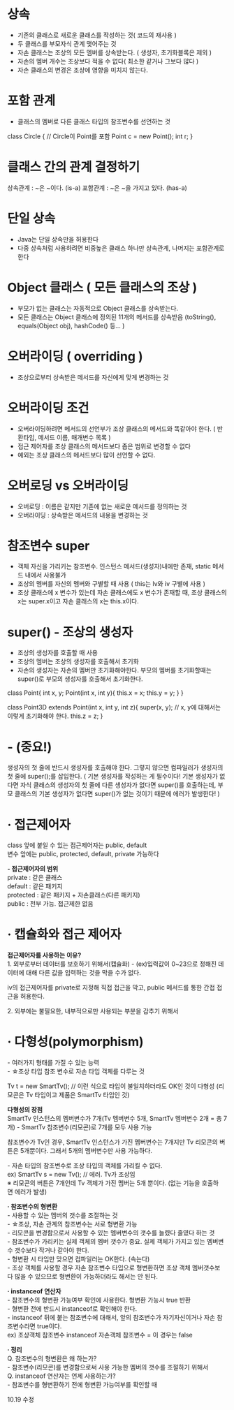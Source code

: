 # 상속
- 기존의 클래스로 새로운 클래스를 작성하는 것( 코드의 재사용 )
- 두 클래스를 부모자식 관계 맺어주는 것
- 자손 클래스는 조상의 모든 멤버를 상속받는다. ( 생성자, 초기화블록은 제외 )
- 자손의 멤버 개수는 조상보다 적을 수 없다( 최소한 같거나 그보다 많다 )
- 자손 클래스의 변경은 조상에 영향을 미치지 않는다.


# 포함 관계
- 클래스의 멤버로 다른 클래스 타입의 참조변수를 선언하는 것

class Circle { // Circle이 Point를 포함
 Point c = new Point();
 int r;
}

 

# 클래스 간의 관계 결정하기
상속관계 : ~은 ~이다. (is-a)
포함관계 : ~은 ~을 가지고 있다. (has-a)

 

# 단일 상속
- Java는 단일 상속만을 허용한다
- 다중 상속처럼 사용하려면 비중높은 클래스 하나만 상속관계, 나머지는 포함관계로 한다

 

# Object 클래스 ( 모든 클래스의 조상 )
- 부모가 없는 클래스는 자동적으로 Object 클래스를 상속받는다.
- 모든 클래스는 Object 클래스에 정의된 11개의 메서드를 상속받음
(toString(), equals(Object obj), hashCode() 등... )

 

# 오버라이딩 ( overriding )
- 조상으로부터 상속받은 메서드를 자신에게 맞게 변경하는 것

# 오버라이딩 조건
- 오버라이딩하려면 메서드의 선언부가 조상 클래스의 메서드와 똑같아야 한다.
( 반환타입, 메서드 이름, 매개변수 목록 )
- 접근 제어자를 조상 클래스의 메서드보다 좁은 범위로 변경할 수 없다
- 예외는 조상 클래스의 메서드보다 많이 선언할 수 없다.


# 오버로딩 vs 오버라이딩
- 오버로딩 : 이름은 같지만 기존에 없는 새로운 메서드를 정의하는 것
- 오버라이딩 : 상속받은 메서드의 내용을 변경하는 것

 

# 참조변수 super
- 객체 자신을 가리키는 참조변수. 인스턴스 메서드(생성자)내에만 존재, static 메서드 내에서 사용불가
- 조상의 멤버를 자신의 멤버와 구별할 때 사용 ( this는 lv와 iv 구별에 사용 )
- 조상 클래스에 x 변수가 있는데 자손 클래스에도 x 변수가 존재할 때, 조상 클래스의 x는 super.x이고 자손 클래스의 x는 this.x이다.

 

# super() - 조상의 생성자
- 조상의 생성자를 호출할 때 사용
- 조상의 멤버는 조상의 생성자를 호출해서 초기화
- 자손의 생성자는 자손의 멤버만 초기화해야한다. 부모의 멤버를 초기화할때는 super()로 부모의 생성자를 호출해서 초기화한다.

 

class Point{
 int x, y;
 Point(int x, int y){
   this.x = x;
   this.y = y;
 }
}

 

class Point3D extends Point(int x, int y, int z){
 super(x, y); // x, y에 대해서는 이렇게 초기화해야 한다.
 this.z = z;
}

 

# - (중요!)

생성자의 첫 줄에 반드시 생성자를 호출해야 한다. 그렇지 않으면 컴파일러가 생성자의 첫 줄에 super();를 삽입한다. ( 기본 생성자를 작성하는 게 필수이다! 기본 생성자가 없다면 자식 클래스의 생성자의 첫 줄에 다른 생성자가 없다면 super()를 호출하는데, 부모 클래스의 기본 생성자가 없다면 super()가 없는 것이기 때문에 에러가 발생한다! )

 

# **· 접근제어자**  
class 앞에 붙일 수 있는 접근제어자는 public, default  
변수 앞에는 public, protected, default, private 가능하다  
  
**\- 접근제어자의 범위**  
private : 같은 클래스  
default : 같은 패키지  
protected : 같은 패키지 + 자손클래스(다른 패키지)  
public : 전부 가능. 접근제한 없음

  
# **· 캡슐화와 접근 제어자**  
  
**접근제어자를 사용하는 이유?**  
1. 외부로부터 데이터를 보호하기 위해서(캡슐화) - (ex)입력값이 0~23으로 정해진 데이터에 대해 다른 값을 입력하는 것을 막을 수가 없다.  
  
iv의 접근제어자를 private로 지정해 직접 접근을 막고, public 메서드를 통한 간접 접근을 허용한다.  
  
2. 외부에는 불필요한, 내부적으로만 사용되는 부분을 감추기 위해서

# **· 다형성(polymorphism)**  
\- 여러가지 형태를 가질 수 있는 능력  
\- ☆조상 타입 참조 변수로 자손 타입 객체를 다루는 것  
  
Tv t = new SmartTv(); // 이런 식으로 타입이 불일치하더라도 OK인 것이 다형성 (리모콘은 Tv 타입이고 제품은 SmartTv 타입인 것)  
  
**다형성의 장점**  
SmartTv 인스턴스의 멤버변수가 7개(Tv 멤버변수 5개, SmartTv 멤버변수 2개 = 총 7개) - SmartTv 참조변수(리모콘)로 7개를 모두 사용 가능  
  
참조변수가 Tv인 경우, SmartTv 인스턴스가 가진 멤버변수는 7개지만 Tv 리모콘의 버튼은 5개뿐이다. 그래서 5개의 멤버변수만 사용 가능하다.  
  
  
\- 자손 타입의 참조변수로 조상 타입의 객체를 가리킬 수 없다.  
ex) SmartTv s = new Tv(); // 에러. Tv가 조상임  
※ 리모콘의 버튼은 7개인데 Tv 객체가 가진 멤버는 5개 뿐이다. (없는 기능을 호출하면 에러가 발생)  
  
  
**· 참조변수의 형변환**  
\- 사용할 수 있는 멤버의 갯수를 조절하는 것  
\- ☆조상, 자손 관계의 참조변수는 서로 형변환 가능  
\- 리모콘을 변경함으로서 사용할 수 있는 멤버변수의 갯수를 늘렸다 줄였다 하는 것  
\- 참조변수가 가리키는 실제 객체의 멤버 갯수가 중요. 실제 객체가 가지고 있는 멤버변수 갯수보다 작거나 같아야 한다.  
\- 형변환 시 타입만 맞으면 컴파일러는 OK한다. (속는다)  
\- 조상 객체를 사용할 경우 자손 참조변수 타입으로 형변환하면 조상 객체 멤버갯수보다 많을 수 있으므로 형변환이 가능하더라도 해서는 안 된다.  
  
  
**· instanceof 연산자**  
\- 참조변수의 형변환 가능여부 확인에 사용한다. 형변환 가능시 true 반환  
\- 형변환 전에 반드시 instanceof로 확인해야 한다.  
\- instanceof 뒤에 붙는 참조변수에 대해서, 앞의 참조변수가 자기자신이거나 자손 참조변수라면 true이다.   
ex) 조상객체 참조변수 instanceof 자손객체 참조변수 = 이 경우는 false

**· 정리**  
Q. 참조변수의 형변환은 왜 하는가?  
\- 참조변수(리모콘)를 변경함으로써 사용 가능한 멤버의 갯수를 조절하기 위해서  
Q. instanceof 연산자는 언제 사용하는가?  
\- 참조변수를 형변환하기 전에 형변환 가능여부를 확인할 때

10.19 수정
